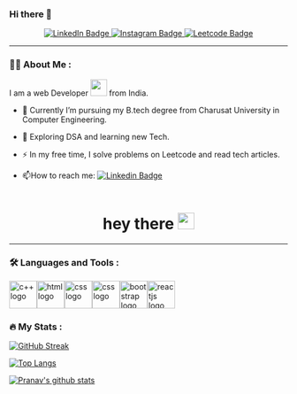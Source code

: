 ### Hi there 👋



<div id="badges" align="center">
  <a href="https://www.linkedin.com/in/pranav-savani-9762a021a/">
    <img src="https://img.shields.io/badge/LinkedIn-blue?style=for-the-badge&logo=linkedin&logoColor=white" alt="LinkedIn Badge" url="https://www.linkedin.com/in/pranav-savani-9762a021a/"/>
  </a>
  <a href="https://www.instagram.com/_.pranav._1507/">
    <img src="https://img.shields.io/badge/Instagram-red?style=for-the-badge&logo=instagram&logoColor=white" alt="Instagram Badge"/>
  </a>
 <a href="https://leetcode.com/pranavsavani1507/">
    <img src="https://img.shields.io/badge/dynamic/json?style=for-the-badge&labelColor=black&color=%23ffa116&label=Solved&query=solvedOverTotal&url=https%3A%2F%2Fleetcode-badge.vercel.app%2Fapi%2Fusers%2Fpranavsavani1507&logo=leetcode&logoColor=yellow" alt="Leetcode Badge"/>
  </a>

</div>

---

### :woman_technologist: About Me :

I am a web Developer <img src="https://media.giphy.com/media/WUlplcMpOCEmTGBtBW/giphy.gif" width="30"> from India.

- :telescope: Currently I’m pursuing my B.tech degree from Charusat University in Computer Engineering.

- :seedling: Exploring DSA and learning new Tech.

- :zap: In my free time, I solve problems on Leetcode and read tech articles.

- :mailbox:How to reach me: [![Linkedin Badge](https://img.shields.io/badge/-Pranav-blue?style=flat&logo=Linkedin&logoColor=white)](https://www.linkedin.com/in/pranav-savani-9762a021a/)

<div align="center">
  <img src="https://komarev.com/ghpvc/?username=pranav1517&style=flat-square&color=blue" alt="" align="center"/>
</div>

<h1  align="center">
  hey there
  <img src="https://media.giphy.com/media/hvRJCLFzcasrR4ia7z/giphy.gif" width="30px"/>
</h1>




---

### :hammer_and_wrench: Languages and Tools :

<img src="https://user-images.githubusercontent.com/88226437/185104353-538cc278-e9b6-48a4-8622-42fb9bce71b7.svg" alt="c++ logo" width="50" height="50"/><img src="https://user-images.githubusercontent.com/88226437/185105876-7c8eda4c-0d9c-44ff-8fde-3c23a6691611.svg" alt="html logo" width="50" height="50"><img src="https://user-images.githubusercontent.com/88226437/185105977-ea811db6-0fe8-40ef-a1d2-980dccc702ef.svg" alt="css logo" width="50" height="50"><img src="https://user-images.githubusercontent.com/88226437/185105978-266e3d10-b709-496c-9cac-854418f3a53b.svg" alt="css logo" width="50" height="50"><img src="https://user-images.githubusercontent.com/88226437/185105972-a9955444-250c-4bca-841d-7a03855b5f6e.svg" alt="bootstrap logo" width="50" height="50"><img src="https://user-images.githubusercontent.com/88226437/185105980-c01b59f1-360e-446c-a4c4-37780e8a73b8.svg" alt="reactjs logo" width="50" height="50">


### :fire: My Stats :

<!-- <div align="center"> -->
  [![GitHub Streak](https://github-readme-streak-stats.herokuapp.com?user=pranav1517&theme=blue-green)](https://git.io/streak-stats)
<!-- </div> -->

<!-- <div align="center"> -->
  [![Top Langs](https://github-readme-stats.vercel.app/api/top-langs/?username=pranav1517&layout=compact&theme=vision-friendly-dark)](https://github.com/anuraghazra/github-readme-stats)
<!-- </div> -->

<a href="https://github.com/anuraghazra/github-readme-stats"><img align="center" src="https://github-readme-stats.vercel.app/api?username=pranav1517&theme=vision-friendly-dark&hide=contribs,issues&show_icons=true&layout=compact" alt="Pranav's github stats" /></a>
